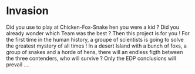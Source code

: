 # Invasion
Did you use to play at Chicken-Fox-Snake hen you were a kid ? Did you already wonder which Team was the best ? Then this project is for you ! For the first time in the human history, a groupe of scientists is going to solve the greatest mystery of all times ! In a desert Island with a bunch of foxs, a group of snakes and a horde of hens, there will an endless figth between the three contenders, who will survive ? Only the EDP conclusions will prevail ....
